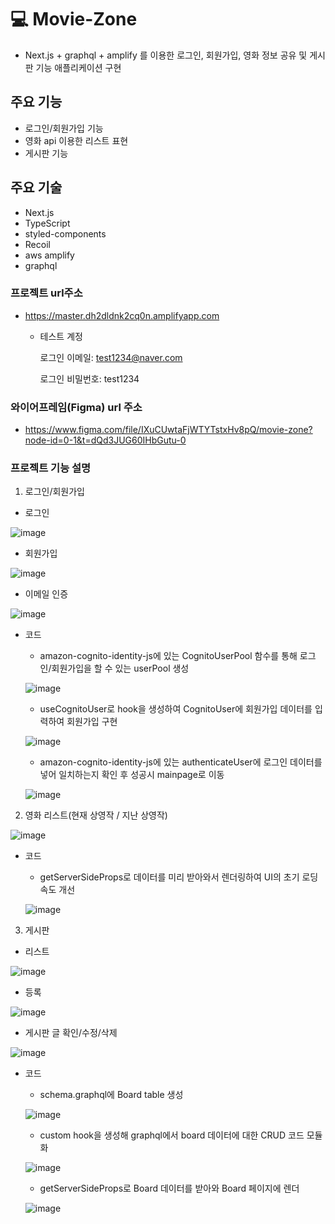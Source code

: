 # 💻 Movie-Zone


* Next.js + graphql + amplify 를 이용한 로그인, 회원가입, 영화 정보 공유 및 게시판 기능 애플리케이션 구현

## 주요 기능

* 로그인/회원가입 기능
* 영화 api 이용한 리스트 표현
* 게시판 기능

## 주요 기술

* Next.js
* TypeScript
* styled-components
* Recoil
* aws amplify
* graphql

### 프로젝트 url주소
- https://master.dh2dldnk2cq0n.amplifyapp.com

  * 테스트 계정 
    
    로그인 이메일: test1234@naver.com
    
    로그인 비밀번호: test1234

### 와이어프레임(Figma) url 주소
- https://www.figma.com/file/IXuCUwtaFjWTYTstxHv8pQ/movie-zone?node-id=0-1&t=dQd3JUG60IHbGutu-0

### 프로젝트 기능 설명

1. 로그인/회원가입
 
  * 로그인

![image](https://user-images.githubusercontent.com/91539013/232228850-c001802c-a437-4f78-b861-b945604a4289.png)

  * 회원가입

![image](https://user-images.githubusercontent.com/91539013/232228904-f71b1b32-b889-4976-8327-12471cd1501e.png)

  * 이메일 인증

![image](https://user-images.githubusercontent.com/91539013/232228932-a2213970-5973-4e17-a47b-4ab6f5dacac2.png)

 * 코드
    - amazon-cognito-identity-js에 있는 CognitoUserPool 함수를 통해 로그인/회원가입을 할 수 있는 userPool 생성
  
    ![image](https://user-images.githubusercontent.com/91539013/232319288-6927d692-38af-4b87-a918-87f8d0b7622d.png)
  
    - useCognitoUser로 hook을 생성하여 CognitoUser에 회원가입 데이터를 입력하여 회원가입 구현

    ![image](https://user-images.githubusercontent.com/91539013/232319590-3a0cc9cc-552a-435b-9878-b381b03a54ec.png)

    - amazon-cognito-identity-js에 있는 authenticateUser에 로그인 데이터를 넣어 일치하는지 확인 후 성공시 mainpage로 이동
    
    ![image](https://user-images.githubusercontent.com/91539013/232319838-0355d91c-afce-4537-aa62-4ba79bbdacd6.png)

2. 영화 리스트(현재 상영작 / 지난 상영작)

![image](https://user-images.githubusercontent.com/91539013/232229036-fb4cb166-6982-448a-9f52-0a40ba321624.png)

 * 코드

   - getServerSideProps로 데이터를 미리 받아와서 렌더링하여 UI의 초기 로딩 속도 개선

   ![image](https://user-images.githubusercontent.com/91539013/232650058-90be3fe0-8b68-44ac-8e57-16493dacbcca.png)
   
3. 게시판
 * 리스트
 
 ![image](https://user-images.githubusercontent.com/91539013/232319016-d17ee069-c35a-4414-978b-dede8769e7a5.png)

 * 등록
 
 ![image](https://user-images.githubusercontent.com/91539013/232319056-d5f9d0f3-483d-448d-84fe-31d9eaf9b6c1.png)


 * 게시판 글 확인/수정/삭제
 
 ![image](https://user-images.githubusercontent.com/91539013/232319099-d1ab3963-3230-4de1-8d7a-8e0c16e6a4a0.png)
 
 * 코드
 
   - schema.graphql에 Board table 생성
   
   ![image](https://user-images.githubusercontent.com/91539013/232652302-5405e545-6f76-412f-b7e1-5b59a31f1d3f.png)
   
   - custom hook을 생성해 graphql에서 board 데이터에 대한 CRUD 코드 모듈화
 
   ![image](https://user-images.githubusercontent.com/91539013/232652625-a9b3ece7-86ad-4f4d-9897-d8bd1a46cd85.png)
 
   - getServerSideProps로 Board 데이터를 받아와 Board 페이지에 렌더
 
   ![image](https://user-images.githubusercontent.com/91539013/232652470-96cb6035-e4ee-4ae1-b83c-d94c88624e26.png)
 
